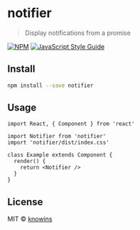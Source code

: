 # notifier

> Display notifications from a promise

[![NPM](https://img.shields.io/npm/v/notifier.svg)](https://www.npmjs.com/package/notifier) [![JavaScript Style Guide](https://img.shields.io/badge/code_style-standard-brightgreen.svg)](https://standardjs.com)

## Install

```bash
npm install --save notifier
```

## Usage

```tsx
import React, { Component } from 'react'

import Notifier from 'notifier'
import 'notifier/dist/index.css'

class Example extends Component {
  render() {
    return <Notifier />
  }
}
```

## License

MIT © [knowins](https://github.com/knowins)
